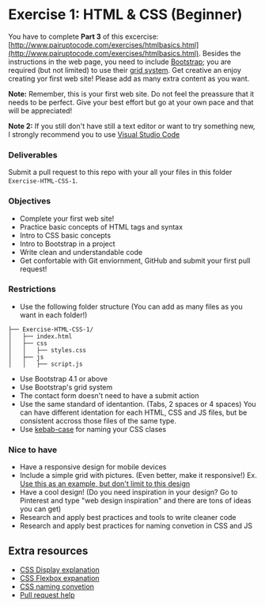 # Exercise 1: HTML & CSS (Beginner)

You have to complete **Part 3** of this excercise: [http://www.pairuptocode.com/exercises/htmlbasics.html](http://www.pairuptocode.com/exercises/htmlbasics.html). Besides the instructions in the web page, you need to include [Bootstrap](http://getbootstrap.com/); you are required (but not limited) to use their [grid system](http://getbootstrap.com/docs/4.1/layout/grid/). Get creative an enjoy creating yor first web site! Please add as many extra content as you want.

**Note:** Remember, this is your first web site. Do not feel the preassure that it needs to be perfect. Give your best effort but go at your own pace and that will be appreciated!

**Note 2:** If you still don't have still a text editor or want to try something new, I strongly recommend you to use [Visual Studio Code](https://code.visualstudio.com/)

### Deliverables

Submit a pull request to this repo with your all your files in this folder `Exercise-HTML-CSS-1`.

### Objectives

* Complete your first web site!
* Practice basic concepts of HTML tags and syntax
* Intro to CSS basic concepts
* Intro to Bootstrap in a project
* Write clean and understandable code
* Get confortable with Git enviornment, GitHub and submit your first pull request!

### Restrictions

* Use the following folder structure (You can add as many files as you want in each folder!)

```
├── Exercise-HTML-CSS-1/
│   ├── index.html
│   ├── css
│   │   ├── styles.css
│   ├── js
│   │   ├── script.js
```

* Use Bootstrap 4.1 or above
* Use Bootstrap's grid system
* The contact form doesn't need to have a submit action
* Use the same standard of identantion. (Tabs, 2 spaces or 4 spaces) You can have different identation for each HTML, CSS and JS files, but be consistent accross those files of the same type.
* Use [kebab-case](https://en.wikipedia.org/wiki/Letter_case#Special_case_styles) for naming your CSS clases

### Nice to have

* Have a responsive design for mobile devices
* Include a simple grid with pictures. (Even better, make it responsive!) Ex. [Use this as an example, but don't limit to this design](https://www.pinterest.com.mx/pin/293085888244046197/)
* Have a cool design! (Do you need inspiration in your design? Go to Pinterest and type "web design inspiration" and there are tons of ideas you can get)
* Research and apply best practices and tools to write cleaner code
* Research and apply best practices for naming convetion in CSS and JS

## Extra resources

* [CSS Display explanation](https://css-tricks.com/almanac/properties/d/display/)
* [CSS Flexbox expanation](https://css-tricks.com/snippets/css/a-guide-to-flexbox/)
* [CSS naming convetion](https://medium.freecodecamp.org/css-naming-conventions-that-will-save-you-hours-of-debugging-35cea737d849)
* [Pull request help](https://www.youtube.com/watch?v=rgbCcBNZcdQ)
